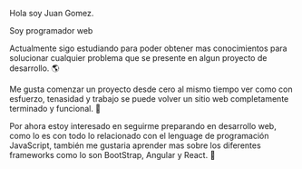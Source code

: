 Hola soy Juan Gomez.

Soy programador web 

Actualmente sigo estudiando para poder obtener mas conocimientos para solucionar cualquier problema que se presente en algun proyecto de desarrollo. 🌎

Me gusta comenzar un proyecto desde cero al mismo tiempo ver como con esfuerzo, tenasidad y trabajo se puede volver un sitio web completamente terminado y funcional. 🚀

Por ahora estoy interesado en seguirme preparando en desarrollo web, como lo es con todo lo relacionado con el lenguage de programación JavaScript, también me gustaria 
aprender mas sobre los diferentes frameworks como lo son BootStrap, Angular y React. 👀

<!---
Juaan8/Juaan8 is a ✨ special ✨ repository because its `README.md` (this file) appears on your GitHub profile.
You can click the Preview link to take a look at your changes.
--->
